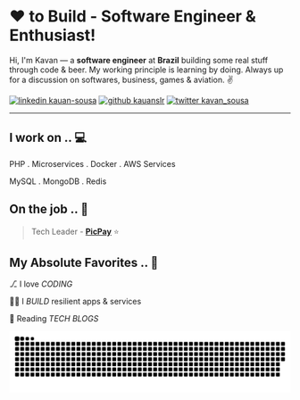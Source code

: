<!-- Don't remove this --- https://github.com/ombharatiya -->

<!-- links to social media icons -->
<!-- no need to change these -->

<!-- icons  -->

[1.1]: https://github.com/kauanslr/kauanslr/blob/master/assets/icons/icons8-linkedin-48.png (LinkedIn)
[2.1]: https://github.com/kauanslr/kauanslr/blob/master/assets/icons/icons8-github-48.png (GitHub)
[3.1]: https://github.com/kauanslr/kauanslr/blob/master/assets/icons/icons8-twitter-48.png (Twitter)

<!-- links to my social media accounts -->

[1]: https://www.linkedin.com/in/kauan-sousa/
[2]: https://www.github.com/kauanslr
[3]: https://twitter.com/kavan_sousa




<!-- section - intro -->

# ❤ to Build - Software Engineer & Enthusiast!


Hi, I'm Kavan — a **software engineer** at **Brazil** building some real stuff through code & beer. My working principle is learning by doing. Always up for a discussion on softwares, business, games & aviation. ✌

<!-- section - intro -->

<!-- section - social media icons -->

[![linkedin kauan-sousa][1.1]][1]
[![github kauanslr][2.1]][2]
[![twitter kavan_sousa][3.1]][3]

<!-- section - social media icons -->

 ---

<!-- section - skills -->

## I work on .. 💻

PHP . Microservices . Docker . AWS Services

MySQL . MongoDB . Redis

<!-- section - skills -->

<!-- section - job details -->

## On the job .. 💯

> Tech Leader - [**PicPay**](https://picpay.com/site)  ⭐


<!-- section - job details -->


<!-- section - interests -->

## My Absolute Favorites .. 💖

⎇ I love _CODING_

👨‍💻 I _BUILD_ resilient apps & services

📰 Reading _TECH BLOGS_

<!-- section - interests -->

![Snake animation](https://github.com/kauanslr/kauanslr/blob/output/github-contribution-grid-snake.svg)
